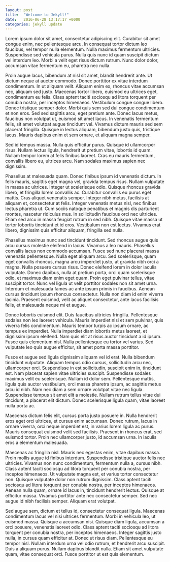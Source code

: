 ```yaml
---
layout: post
title:  "Welcome to Jekyll!"
date:   2016-06-28 13:17:17 +0000
categories: jekyll update
---
```


Lorem ipsum dolor sit amet, consectetur adipiscing elit. Curabitur sit amet congue enim, nec pellentesque arcu. In consequat tortor dictum leo faucibus, vel tempor nulla elementum. Nulla maximus fermentum ultricies. Suspendisse sed vehicula purus. Nulla quis nunc id quam suscipit dictum vel interdum leo. Morbi a velit eget risus dictum rutrum. Nunc dolor dolor, accumsan vitae fermentum eu, pharetra nec nulla.

Proin augue lacus, bibendum at nisl sit amet, blandit hendrerit ante. Ut dictum neque at auctor commodo. Donec porttitor ex vitae interdum condimentum. In ut aliquam velit. Aliquam enim ex, rhoncus vitae accumsan nec, aliquam sed justo. Maecenas tortor libero, euismod eu ultrices eget, condimentum eu felis. Class aptent taciti sociosqu ad litora torquent per conubia nostra, per inceptos himenaeos. Vestibulum congue congue libero. Donec tristique semper dolor. Morbi quis sem sed dui congue condimentum et non eros. Sed sed sagittis arcu, eget pretium ante. Donec lacus metus, faucibus non volutpat ut, euismod sit amet lacus. In venenatis fermentum felis, sit amet volutpat augue tincidunt vel. Vivamus dictum mauris sed sem placerat fringilla. Quisque in lectus aliquam, bibendum justo quis, tristique lacus. Mauris dapibus enim et sem ornare, et aliquam magna semper.

Sed id tempus massa. Nulla quis efficitur purus. Quisque id ullamcorper risus. Nullam lectus ligula, hendrerit ut pretium vitae, lobortis id quam. Nullam tempor lorem at felis finibus laoreet. Cras eu mauris fermentum, convallis libero eu, ultrices arcu. Nam sodales maximus sapien nec dignissim.

Phasellus at malesuada quam. Donec finibus ipsum id venenatis dictum. In felis mauris, sagittis eget magna vel, gravida tempus risus. Nullam vulputate in massa ac ultrices. Integer ut scelerisque odio. Quisque rhoncus gravida libero, et fringilla lorem convallis ac. Curabitur convallis eu purus eget mattis. Cras aliquet venenatis semper. Integer nibh metus, facilisis at aliquam et, consectetur at felis. Integer venenatis metus nisl, nec finibus lectus pharetra ut. Cum sociis natoque penatibus et magnis dis parturient montes, nascetur ridiculus mus. In sollicitudin faucibus orci nec ultricies. Etiam sed arcu in massa feugiat rutrum in sed nibh. Quisque vitae massa ut tortor lobortis tincidunt et id eros. Vestibulum non est lectus. Vivamus erat libero, dignissim quis efficitur aliquam, fringilla sed nulla.

Phasellus maximus nunc sed tincidunt tincidunt. Sed rhoncus augue quis arcu cursus molestie eleifend in lacus. Vivamus a leo mauris. Phasellus convallis lacus non commodo accumsan. Fusce sed nunc placerat massa venenatis pellentesque. Nulla eget aliquam arcu. Sed scelerisque, quam eget convallis rhoncus, magna arcu imperdiet justo, at gravida nibh orci a magna. Nulla posuere cursus risus. Donec eleifend lorem in dolor iaculis vulputate. Donec dapibus, nulla at pretium porta, orci quam scelerisque odio, et maximus diam enim eget quam. Proin eget pulvinar tellus, vitae suscipit tortor. Nunc vel ligula ut velit porttitor sodales non sit amet urna. Interdum et malesuada fames ac ante ipsum primis in faucibus. Aenean cursus tincidunt ipsum rhoncus consectetur. Nulla non diam id enim viverra lacinia. Praesent euismod, velit ac aliquet consectetur, ante lacus facilisis felis, et malesuada neque mi et augue.

Donec lobortis euismod elit. Duis faucibus ultricies fringilla. Pellentesque sodales non leo laoreet vehicula. Mauris imperdiet nisi et sem pulvinar, quis viverra felis condimentum. Mauris tempor turpis ac ipsum ornare, ac tempus ex imperdiet. Nulla imperdiet diam lobortis metus laoreet, et dignissim ipsum eleifend. Nam quis elit at risus auctor tincidunt a id ipsum. Fusce quis elementum nisl. Nulla pellentesque eu tortor vel varius. Sed vulputate leo quis augue efficitur, sit amet porta massa porttitor.

Fusce et augue sed ligula dignissim aliquam vel id erat. Nulla bibendum tincidunt vulputate. Aliquam tempus odio cursus, sollicitudin arcu nec, ullamcorper orci. Suspendisse in est sollicitudin, suscipit enim in, tincidunt est. Nam placerat sapien vitae ultricies suscipit. Suspendisse sodales maximus velit eu scelerisque. Nullam id dolor sem. Pellentesque mattis, ligula quis auctor vestibulum, orci massa pharetra ipsum, ac sagittis metus arcu id nibh. Nam nec diam a sem ornare volutpat vitae nec ligula. Suspendisse tempus sit amet elit a molestie. Nullam rutrum tellus vitae dui tincidunt, a placerat elit dictum. Donec scelerisque ligula quam, vitae laoreet nulla porta ac.

Maecenas dictum felis elit, cursus porta justo posuere in. Nulla hendrerit eros eget orci ultrices, et cursus enim accumsan. Donec rutrum, lacus in ornare viverra, orci neque imperdiet est, in varius lorem ligula ac purus. Mauris consequat euismod velit sed facilisis. Praesent in rhoncus erat, sed euismod tortor. Proin nec ullamcorper justo, id accumsan urna. In iaculis eros a elementum malesuada.

Maecenas ac fringilla nisl. Mauris nec egestas enim, vitae dapibus massa. Proin mollis augue id finibus interdum. Suspendisse tristique auctor felis nec ultricies. Vivamus non nunc condimentum, fermentum nulla a, cursus nibh. Class aptent taciti sociosqu ad litora torquent per conubia nostra, per inceptos himenaeos. Ut vulputate magna est, et varius tortor consectetur non. Quisque vulputate dolor non rutrum dignissim. Class aptent taciti sociosqu ad litora torquent per conubia nostra, per inceptos himenaeos. Aenean nulla quam, ornare id lacus in, tincidunt hendrerit lectus. Quisque at efficitur massa. Vivamus porttitor ante nec consectetur semper. Sed nec augue id nibh facilisis semper. Aliquam erat volutpat.

Sed augue sem, dictum et tellus id, consectetur consequat ligula. Maecenas condimentum lacus vel nisi ultrices fermentum. Morbi in vehicula leo, ut euismod massa. Quisque a accumsan nisi. Quisque diam ligula, accumsan a orci posuere, venenatis laoreet odio. Class aptent taciti sociosqu ad litora torquent per conubia nostra, per inceptos himenaeos. Integer sagittis justo nulla, in cursus quam efficitur at. Donec ut risus diam. Pellentesque eu tempor nisl. Nullam interdum urna vel odio rutrum, et hendrerit arcu suscipit. Duis a aliquam purus. Nullam dapibus blandit nulla. Etiam sit amet vulputate quam, vitae consequat orci. Fusce porttitor ut est quis elementum.
